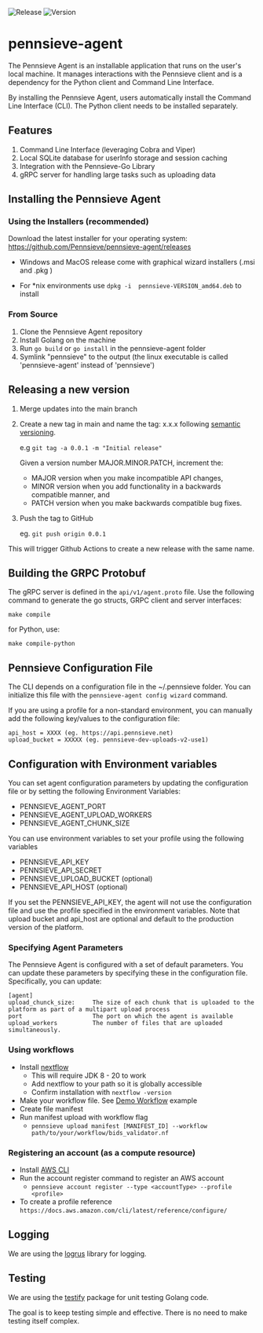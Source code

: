 ![Release](https://github.com/Pennsieve/pennsieve-agent/actions/workflows/go.yml/badge.svg?branch=main)
![Version](https://img.shields.io/github/v/release/Pennsieve/pennsieve-agent?include_prereleases)

# pennsieve-agent
The Pennsieve Agent is an installable application that runs on the user's local 
machine. It manages interactions with the Pennsieve client and is a dependency
for the Python client and Command Line Interface.

By installing the Pennsieve Agent, users automatically install the Command Line
Interface (CLI). The Python client needs to be installed separately.


## Features

1. Command Line Interface (leveraging Cobra and Viper)
2. Local SQLite database for userInfo storage and session caching
3. Integration with the Pennsieve-Go Library
4. gRPC server for handling large tasks such as uploading data


## Installing the Pennsieve Agent

### Using the Installers (recommended)

Download the latest installer for your operating system: https://github.com/Pennsieve/pennsieve-agent/releases

- Windows and MacOS release come with graphical wizard installers (.msi and .pkg )

- For *nix environments use `dpkg -i  pennsieve-VERSION_amd64.deb` to install

### From Source

1. Clone the Pennsieve Agent repository
2. Install Golang on the machine
3. Run `go build` or `go install` in the pennsieve-agent folder
4. Symlink "pennsieve" to the output (the linux executable is called 'pennsieve-agent' instead of 'pennsieve')


## Releasing a new version

1. Merge updates into the main branch
2. Create a new tag in main and name the tag: x.x.x following [semantic versioning](https://semver.org/).

    e.g ```git tag -a 0.0.1 -m "Initial release"```

    Given a version number MAJOR.MINOR.PATCH, increment the:

    - MAJOR version when you make incompatible API changes,
    - MINOR version when you add functionality in a backwards compatible manner, and
    - PATCH version when you make backwards compatible bug fixes.

3. Push the tag to GitHub

    eg. ```git push origin 0.0.1```
    
This will trigger Github Actions to create a new release with the same name.


## Building the GRPC Protobuf 
The gRPC server is defined in the ```api/v1/agent.proto``` file. Use the following command to generate the go structs, GRPC client and server interfaces: 

```shell
make compile
```

for Python, use:
```shell
make compile-python
```

## Pennsieve Configuration File
The CLI depends on a configuration file in the ~/.pennsieve folder. You can initialize this file 
with the ```pennsieve-agent config wizard``` command. 

If you are using a profile for a non-standard environment, you can manually add the following key/values to the configuration file:

```shell
api_host = XXXX (eg. https://api.pennsieve.net)
upload_bucket = XXXXX (eg. pennsieve-dev-uploads-v2-use1)
```

## Configuration with Environment variables
You can set agent configuration parameters by updating the configuration file or by setting the following Environment Variables:

- PENNSIEVE_AGENT_PORT
- PENNSIEVE_AGENT_UPLOAD_WORKERS
- PENNSIEVE_AGENT_CHUNK_SIZE

You can use environment variables to set your profile using the following variables

- PENNSIEVE_API_KEY
- PENNSIEVE_API_SECRET
- PENNSIEVE_UPLOAD_BUCKET (optional)
- PENNSIEVE_API_HOST (optional)

If you set the PENNSIEVE_API_KEY, the agent will not use the configuration file and use the profile specified in the environment variables. Note that upload bucket and api_host are optional and default to the production version of the platform.

### Specifying Agent Parameters
The Pennsieve Agent is configured with a set of default parameters. You can update these parameters by specifying these in the configuration file. Specifically, you can update:

```shell
[agent]
upload_chunck_size:     The size of each chunk that is uploaded to the platform as part of a multipart upload process
port                    The port on which the agent is available
upload_workers          The number of files that are uploaded simultaneously.
```

### Using workflows

 * Install [nextflow](https://www.nextflow.io/)
   * This will require JDK 8 - 20 to work
   * Add nextflow to your path so it is globally accessible
   * Confirm installation with `nextflow -version`
 * Make your workflow file. See [Demo Workflow](https://github.com/Pennsieve/nextflow_example) example
 * Create file manifest
 * Run manifest upload with workflow flag
   * `pennsieve upload manifest [MANIFEST_ID] --workflow path/to/your/workflow/bids_validator.nf`

### Registering an account (as a compute resource)

 * Install [AWS CLI](https://docs.aws.amazon.com/cli/latest/userguide/getting-started-install.html)
 * Run the account register command to register an AWS account
   * `pennsieve account register --type <accountType> --profile <profile>`  
 *  To create a profile reference `https://docs.aws.amazon.com/cli/latest/reference/configure/`
## Logging
We are using the [logrus](https://github.com/sirupsen/logrus) library for logging.

## Testing
We are using the [testify](https://github.com/stretchr/testify) package for unit testing Golang code. 

The goal is to keep testing simple and effective. There is no need to make testing itself complex. 
